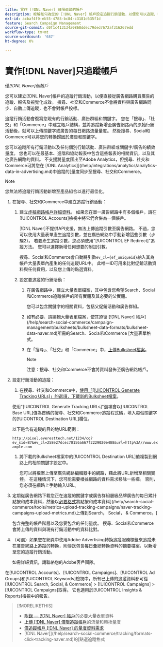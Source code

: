 ```yaml
---
title: 實作 [!DNL Naver] 僅限追蹤的帳戶
description: 瞭解如何為您的 [!DNL Naver] 帳戶設定追蹤行銷活動，以便您可以追蹤、報告直接從廣告網路購買的廣告，並以視覺效果呈現其成效。
exl-id: acbaf4f0-eb55-4788-bc84-c3181d635f1d
feature: Search Campaign Management
source-git-commit: d0f1c413134a0868ddec79ded7672af316267edd
workflow-type: tm+mt
source-wordcount: '687'
ht-degree: 0%

---
```


# 實作[!DNL Naver]只追蹤帳戶

僅&#x200B;*[!DNL Naver]個帳戶*

您可以建立[!DNL Naver]帳戶的追蹤行銷活動，以便直接從廣告網路購買廣告的追蹤、報告及視覺化成效。 搜尋、社交和Commerce不會將資料與廣告網路同步、自動上傳追蹤，也不會對帳戶投標。

追蹤行銷活動會復寫您現有的行銷活動、廣告群組和關鍵字。 您在「搜尋」、「社交」和「Commerce」中建立帳戶結構，並將追蹤新增至廣告網路內的原始行銷活動後，就可以上傳關鍵字或廣告的每日網路流量量度。 然後搜尋、Social和Commerce可以將您的轉換歸因於廣告和關鍵字。

您可以追蹤所有行銷活動以及任何個別行銷活動、廣告群組或關鍵字/廣告的績效量度。 您也可以在最基本、進階和協助報表中包含這些報表的相關資訊，以及其他廣告網路的資料。 不支援將量度匯出至Adobe Analytics，但搜尋、社交和Commerce可將您在 [!DNL Analytics]](/help/integrations/analytics/analytics-data-in-advertising.md)中追蹤的[量度同步至搜尋、社交和Commerce。

>[!NOTE]
>
>您無法將追蹤行銷活動新增至產品組合以進行最佳化。

1. 在搜尋、社交和Commerce中建立追蹤行銷活動：

   1. 建立[虛擬網路帳戶詳細資料](/help/search-social-commerce/campaign-management/accounts/ad-network-account-manage.md)。 如果您在單一廣告網路中有多個帳戶，請在[!UICONTROL Accounts]檢視中將它們合併為一個帳戶。

      [!DNL Naver]不提供API支援，無法上傳追蹤引數至廣告網路。 不過，您可以使用大量表單產生追蹤引數，並在廣告網路中手動新增這些引數（步驟2）。 若要產生追蹤引數，您必須使用&quot;[!UICONTROL EF Redirect]&quot;追蹤方法。 您可以選擇新增任何想要的附加引數。

      搜尋、Social和Commerce會自動將引數`ev_cl={ef_uniqueid}`納入其為帳戶大量表單內產生的任何追蹤URL中。 此唯一ID可用來比對促銷活動資料與任何費用，以及您上傳的點選資料。

   1. 設定要追蹤的行銷活動：

      1. 在廣告網路中，建立大量表單檔案，其中包含您希望Search、Social和Commerce追蹤帳戶的所有實體及其必要的父實體。

         您可以包含關鍵字的相關資料，包括父促銷活動和廣告群組。

      1. 如有必要，請編輯大量表單檔案，使其遵循 [!DNL Naver] 帳戶](/help/search-social-commerce/campaign-management/bulksheets/bulksheet-data-formats/bulksheet-data-naver.md)所需的Search、Social和Commerce [大量表單格式。

      1. 在「搜尋」、「社交」和「Commerce」中，[上傳Bulksheet檔案](/help/search-social-commerce/campaign-management/bulksheets/bulksheet-upload.md)。

         >[!NOTE]
         >
         >注意：搜尋、社交和Commerce不會將資料發佈至廣告網路帳戶。

1. 設定行銷活動的追蹤：

   1. 在搜尋、社交和Commerce中，[使用「[!UICONTROL Generate Tracking URLs]」的選項，下載新的Bulksheet檔案](/help/search-social-commerce/campaign-management/bulksheets/bulksheet-download.md)。

   使用&quot;[!UICONTROL Generate Tracking URLs]&quot;選項會以[!UICONTROL Base URL]值為首碼的搜尋、社交和Commerce追蹤程式碼，填入每個關鍵字的[!UICONTROL Destination URL]欄位。

   以下是含有追蹤的目的地URL範例：

   ```http://pixel.everesttech.net/1234/cq?ev_sid=87&ev_cl=258e27dcec70156a667f2229020e488&url=http%3A//www.example.com```

   1. 將下載的Bulksheet檔案中的[!UICONTROL Destination URL]值複製到網路上的相關關鍵字設定中。

      您可以將檔案上傳至廣告網路編輯器中的網路，藉此將URL新增至相關實體。 在這種情況下，您可能需要根據網路的資料需求移除一些欄。 否則，您必須在網路上手動輸入URL。

1. 定期從廣告網路下載您正在追蹤的關鍵字或廣告群組層級品牌廣告的每日累計點按和成本資料，然後以[必要格式](/help/search-social-commerce/tools/metrics-upload-tracking-campaigns/naver-tracking-campaigns-data-requirements.md)將點按和成本資料](/help/search-social-commerce/tools/metrics-upload-tracking-campaigns/naver-tracking-campaigns-upload-metrics.md)上傳到Search， Social， &amp; Commerce。[

   包含完整的帳戶階層以及您要包含的任何量度。 搜尋、Social和Commerce會將上傳的資料與現有行銷活動中的資料比對。

1. （可選）如果您在網頁中使用Adobe Advertising轉換追蹤服務標籤來追蹤未在廣告網路上追蹤的轉換，則傳送包含每日彙總轉換資料的摘要檔案，以新增至您的追蹤行銷活動。

   如需詳細資訊，請聯絡您的Adobe客戶團隊。

在[!UICONTROL Accounts]、[!UICONTROL Campaigns]、[!UICONTROL Ad Groups]和[!UICONTROL Keywords]檢視中，所有已上傳的追蹤資料都可從[!UICONTROL Search, Social, & Commerce] > [!UICONTROL Campaigns] > [!UICONTROL Campaigns]取得。 它也適用於[!UICONTROL Insights & Reports]檢視中的報告。

>[!MORELIKETHIS]
>
>* [附錄 —  [!DNL Naver] 帳戶](/help/search-social-commerce/campaign-management/bulksheets/bulksheet-data-formats/bulksheet-data-naver.md)的必要大量表單資料
>* [上傳 [!DNL Naver] 僅限追蹤帳戶](/help/search-social-commerce/tools/metrics-upload-tracking-campaigns/naver-tracking-campaigns-upload-metrics.md)的流量和轉換量度
>* [僅追蹤帳戶 [!DNL Naver] 的量度資料需求](/help/search-social-commerce/tools/metrics-upload-tracking-campaigns/naver-tracking-campaigns-data-requirements.md)
>*  [!DNL Naver]](/help/search-social-commerce/tracking/formats-click-tracking-naver.md)的[點選追蹤格式
